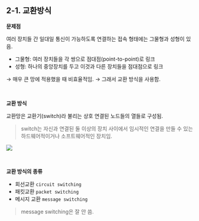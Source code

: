 ## 2-1. 교환방식

**문제점**

여러 장치들 간 일대일 통신이 가능하도록 연결하는 접속 형태에는 그물형과 성형이 있음.

- 그물형: 여러 장치들을 각 쌍으로 점대점(point-to-point)로 링크
- 성형: 하나의 중앙장치를 두고 이것과 다른 장치들을 점대점으로 링크

→ 매우 큰 망에 적용했을 때 비효율적임.
→ 그래서 교환 방식을 사용함.

<br>

**교환 방식**

교환망은 교환기(switch)라 불리는 상호 연결된 노드들의 열들로 구성됨.
> switch는 자신과 연결된 둘 이상의 장치 사이에서 임시적인 연결을 만들 수 있는 하드웨어적이거나 소프트웨어적인 장치임.

![](https://t1.daumcdn.net/cfile/tistory/99326B33599545C60B)

<br>

**교환 방식의 종류**
- 회선교환 `circuit switching`
- 패킷교환 `packet switching`
- 메시지 교환 `message switching`

> message switching은 잘 안 씀.